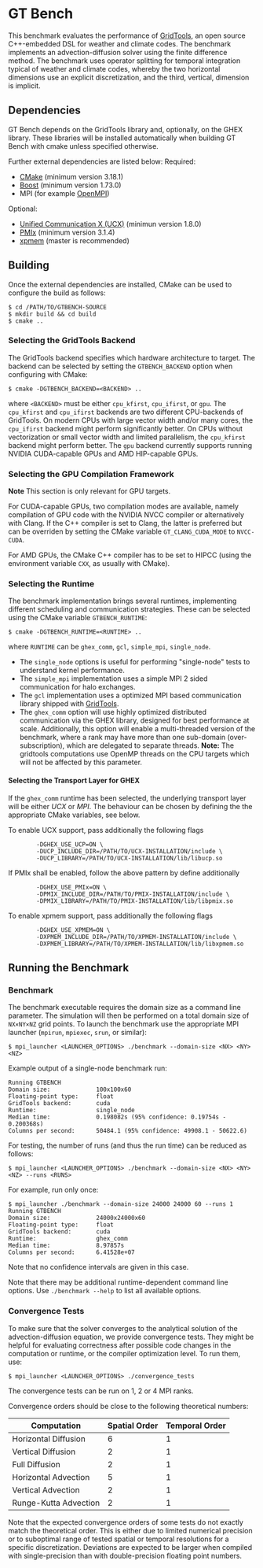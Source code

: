 # GT Bench

This benchmark evaluates the performance of [GridTools](https://github.com/gridtools/gridtools), an open source C++-embedded DSL for weather and climate codes.
The benchmark implements an advection-diffusion solver using the finite difference method. The benchmark uses operator splitting for temporal integration typical of weather and climate codes, whereby the two horizontal dimensions use an explicit discretization, and the third, vertical, dimension is implicit.

## Dependencies

GT Bench depends on the GridTools library and, optionally, on the GHEX library. These libraries will
be installed automatically when building GT Bench with cmake unless specified otherwise.

Further external dependencies are listed below:
Required:
- [CMake](https://cmake.org/) (minimum version 3.18.1)
- [Boost](https://www.boost.org/) (minimum version 1.73.0)
- MPI (for example [OpenMPI](https://github.com/open-mpi/ompi))

Optional:
- [Unified Communication X (UCX)](https://github.com/openucx/ucx) (minimun version 1.8.0)
- [PMIx](https://github.com/openpmix/openpmix) (minimum version 3.1.4)
- [xpmem](https://github.com/hjelmn/xpmem) (master is recommended)

## Building

Once the external dependencies are installed, CMake can be used to configure the build as follows:
```console
$ cd /PATH/TO/GTBENCH-SOURCE
$ mkdir build && cd build
$ cmake ..
```

### Selecting the GridTools Backend

The GridTools backend specifies which hardware architecture to target.
The backend can be selected by setting the `GTBENCH_BACKEND` option when configuring with CMake:
```console
$ cmake -DGTBENCH_BACKEND=<BACKEND> ..
```
where `<BACKEND>` must be either `cpu_kfirst`, `cpu_ifirst`, or `gpu`. The `cpu_kfirst` and `cpu_ifirst` backends are two different CPU-backends of GridTools. On modern CPUs with large vector width and/or many cores, the `cpu_ifirst` backend might perform significantly better. On CPUs without vectorization or small vector width and limited parallelism, the `cpu_kfirst` backend might perform better. The `gpu` backend currently supports running NVIDIA CUDA-capable GPUs and AMD HIP-capable GPUs.

### Selecting the GPU Compilation Framework

**Note** This section is only relevant for GPU targets.

For CUDA-capable GPUs, two compilation modes are available, namely compilation of GPU code with the NVIDIA NVCC compiler or alternatively with Clang. If the C++ compiler is set to Clang, the latter is preferred but can be overriden by setting the CMake variable `GT_CLANG_CUDA_MODE` to `NVCC-CUDA`.

For AMD GPUs, the CMake C++ compiler has to be set to HIPCC (using the environment variable `CXX`, as usually with CMake).

### Selecting the Runtime

The benchmark implementation brings several runtimes, implementing different scheduling and communication strategies. These can be selected using the CMake variable `GTBENCH_RUNTIME`:
```console
$ cmake -DGTBENCH_RUNTIME=<RUNTIME> ..
```
where `RUNTIME` can be `ghex_comm`, `gcl`, `simple_mpi`, `single_node`.
- The `single_node` options is useful for performing "single-node" tests to understand kernel performance.
- The `simple_mpi` implementation uses a simple MPI 2 sided communication for halo exchanges.
- The `gcl` implementation uses a optimized MPI based communication library shipped with [GridTools](https://gridtools.github.io/gridtools/latest/user_manual/user_manual.html#halo-exchanges).
- The `ghex_comm` option will use highly optimized distributed communication via the GHEX library, designed for best performance at scale.
 Additionally, this option will enable a multi-threaded version of the benchmark, where a rank may have more than one sub-domain (over-subscription), which are delegated to separate threads. **Note:** The gridtools computations use OpenMP threads on the CPU targets which will not be affected by this parameter.

#### Selecting the Transport Layer for GHEX

If the `ghex_comm` runtime has been selected, the underlying transport layer will be either
*UCX* or *MPI*. The behaviour can be chosen by defining the the appropriate CMake variables, see below.

To enable UCX support, pass additionally the following flags
```console
        -DGHEX_USE_UCP=ON \
        -DUCP_INCLUDE_DIR=/PATH/TO/UCX-INSTALLATION/include \
        -DUCP_LIBRARY=/PATH/TO/UCX-INSTALLATION/lib/libucp.so
```

If PMIx shall be enabled, follow the above pattern by define additionally
```console
        -DGHEX_USE_PMIx=ON \
        -DPMIX_INCLUDE_DIR=/PATH/TO/PMIX-INSTALLATION/include \
        -DPMIX_LIBRARY=/PATH/TO/PMIX-INSTALLATION/lib/libpmix.so
```

To enable xpmem support, pass additionally the following flags
```console
        -DGHEX_USE_XPMEM=ON \
        -DXPMEM_INCLUDE_DIR=/PATH/TO/XPMEM-INSTALLATION/include \
        -DXPMEM_LIBRARY=/PATH/TO/XPMEM-INSTALLATION/lib/libxpmem.so
```

## Running the Benchmark

### Benchmark

The benchmark executable requires the domain size as a command line parameter. The simulation will then be performed on a total domain size of `NX×NY×NZ` grid points. To launch the benchmark use the appropriate MPI launcher (`mpirun`, `mpiexec`, `srun`, or similar):
```console
$ mpi_launcher <LAUNCHER_OPTIONS> ./benchmark --domain-size <NX> <NY> <NZ>
```

Example output of a single-node benchmark run:
```
Running GTBENCH
Domain size:             100x100x60
Floating-point type:     float
GridTools backend:       cuda
Runtime:                 single_node
Median time:             0.198082s (95% confidence: 0.19754s - 0.200368s)
Columns per second:      50484.1 (95% confidence: 49908.1 - 50622.6)
```

For testing, the number of runs (and thus the run time) can be reduced as follows:
```console
$ mpi_launcher <LAUNCHER_OPTIONS> ./benchmark --domain-size <NX> <NY> <NZ> --runs <RUNS>
```
For example, run only once:
```console
$ mpi_launcher ./benchmark --domain-size 24000 24000 60 --runs 1
Running GTBENCH
Domain size:             24000x24000x60
Floating-point type:     float
GridTools backend:       cuda
Runtime:                 ghex_comm
Median time:             8.97857s
Columns per second:      6.41528e+07
```
Note that no confidence intervals are given in this case.

Note that there may be additional runtime-dependent command line options. Use `./benchmark --help` to list all available options.


### Convergence Tests

To make sure that the solver converges to the analytical solution of the advection-diffusion equation, we provide convergence tests. They might be helpful for evaluating correctness after possible code changes in the computation or runtime, or the compiler optimization level. To run them, use:
```console
$ mpi_launcher <LAUNCHER_OPTIONS> ./convergence_tests
```

The convergence tests can be run on 1, 2 or 4 MPI ranks.

Convergence orders should be close to the following theoretical numbers:

| Computation           | Spatial Order | Temporal Order |
|-----------------------|---------------|----------------|
| Horizontal Diffusion  | 6             | 1              |
| Vertical Diffusion    | 2             | 1              |
| Full Diffusion        | 2             | 1              |
| Horizontal Advection  | 5             | 1              |
| Vertical Advection    | 2             | 1              |
| Runge-Kutta Advection | 2             | 1              |

Note that the expected convergence orders of some tests do not exactly match the theoretical order. This is either due to limited numerical precision or to suboptimal range of tested spatial or temporal resolutions for a specific discretization. Deviations are expected to be larger when compiled with single-precision than with double-precision floating point numbers.
